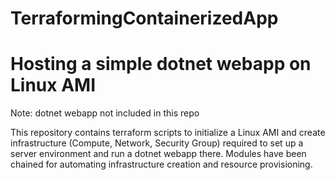 # TerraformingContainerizedApp
Hosting a simple dotnet webapp on Linux AMI
===========================================
Note: dotnet webapp not included in this repo

This repository contains terraform scripts to initialize a Linux AMI and create infrastructure (Compute, Network, Security Group) required to set up a server environment and run a dotnet webapp there.
Modules have been chained for automating infrastructure creation and resource provisioning.
